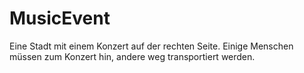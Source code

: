 # MusicEvent

Eine Stadt mit einem Konzert auf der rechten Seite. Einige Menschen müssen zum Konzert hin, andere weg transportiert werden.
